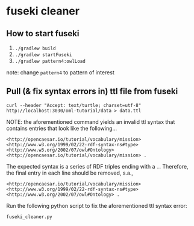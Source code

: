 # fuseki cleaner

## How to start fuseki

1. `./gradlew build`
2. `./gradlew startFuseki`
3. `./gradlew pattern4:owlLoad`

note: change `pattern4` to pattern of interest

## Pull (& fix syntax errors in) ttl file from fuseki

`curl --header "Accept: text/turtle; charset=utf-8" http://localhost:3030/oml-tutorial/data > data.ttl`

NOTE: the aforementioned command yields an invalid ttl syntax that contains entries that look like the following...

`<http://opencaesar.io/tutorial/vocabulary/mission> <http://www.w3.org/1999/02/22-rdf-syntax-ns#type> <http://www.w3.org/2002/07/owl#Ontology> <http://opencaesar.io/tutorial/vocabulary/mission> .`

The expected syntax is a series of RDF triples ending with a `.`. Therefore, the final entry in each line should be removed, s.a.,

`<http://opencaesar.io/tutorial/vocabulary/mission> <http://www.w3.org/1999/02/22-rdf-syntax-ns#type> <http://www.w3.org/2002/07/owl#Ontology> .`

Run the following python script to fix the aforementioned ttl syntax error:

`fuseki_cleaner.py`